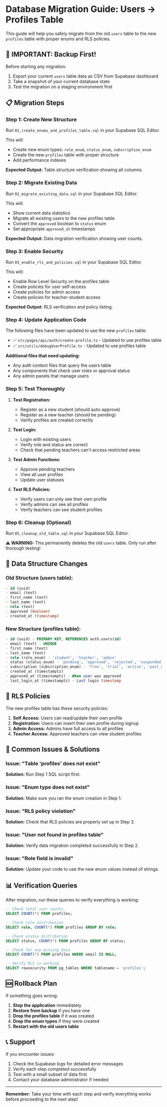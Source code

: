 # Database Migration Guide: Users → Profiles Table

This guide will help you safely migrate from the old `users` table to the new `profiles` table with proper enums and RLS policies.

## 🚨 IMPORTANT: Backup First!

Before starting any migration:
1. Export your current `users` table data as CSV from Supabase dashboard
2. Take a snapshot of your current database state
3. Test the migration on a staging environment first

## 📋 Migration Steps

### Step 1: Create New Structure
Run `01_create_enums_and_profiles_table.sql` in your Supabase SQL Editor.

This will:
- Create new enum types: `role_enum`, `status_enum`, `subscription_enum`
- Create the new `profiles` table with proper structure
- Add performance indexes

**Expected Output:** Table structure verification showing all columns.

### Step 2: Migrate Existing Data
Run `02_migrate_existing_data.sql` in your Supabase SQL Editor.

This will:
- Show current data statistics
- Migrate all existing users to the new profiles table
- Convert the `approved` boolean to `status` enum
- Set appropriate `approved_at` timestamps

**Expected Output:** Data migration verification showing user counts.

### Step 3: Enable Security
Run `03_enable_rls_and_policies.sql` in your Supabase SQL Editor.

This will:
- Enable Row Level Security on the profiles table
- Create policies for user self-access
- Create policies for admin access
- Create policies for teacher-student access

**Expected Output:** RLS verification and policy listing.

### Step 4: Update Application Code
The following files have been updated to use the new `profiles` table:

- ✅ `src/pages/api/auth/create-profile.ts` - Updated to use profiles table
- ✅ `src/utils/debugUserProfile.ts` - Updated to use profiles table

**Additional files that need updating:**
- Any auth context files that query the users table
- Any components that check user roles or approval status
- Any admin panels that manage users

### Step 5: Test Thoroughly
1. **Test Registration:**
   - Register as a new student (should auto-approve)
   - Register as a new teacher (should be pending)
   - Verify profiles are created correctly

2. **Test Login:**
   - Login with existing users
   - Verify role and status are correct
   - Check that pending teachers can't access restricted areas

3. **Test Admin Functions:**
   - Approve pending teachers
   - View all user profiles
   - Update user statuses

4. **Test RLS Policies:**
   - Verify users can only see their own profile
   - Verify admins can see all profiles
   - Verify teachers can see student profiles

### Step 6: Cleanup (Optional)
Run `05_cleanup_old_table.sql` in your Supabase SQL Editor.

**⚠️ WARNING:** This permanently deletes the old `users` table. Only run after thorough testing!

## 🔄 Data Structure Changes

### Old Structure (users table):
```sql
- id (uuid)
- email (text)
- first_name (text)
- last_name (text)
- role (text)
- approved (boolean)
- created_at (timestamp)
```

### New Structure (profiles table):
```sql
- id (uuid) - PRIMARY KEY, REFERENCES auth.users(id)
- email (text) - UNIQUE
- first_name (text)
- last_name (text)
- role (role_enum) - 'student', 'teacher', 'admin'
- status (status_enum) - 'pending', 'approved', 'rejected', 'suspended'
- subscription (subscription_enum) - 'free', 'trial', 'active', 'past_due', 'canceled'
- created_at (timestamptz)
- approved_at (timestamptz) - When user was approved
- last_login_at (timestamptz) - Last login timestamp
```

## 🔐 RLS Policies

The new profiles table has these security policies:

1. **Self Access:** Users can read/update their own profile
2. **Registration:** Users can insert their own profile during signup
3. **Admin Access:** Admins have full access to all profiles
4. **Teacher Access:** Approved teachers can view student profiles

## 🚨 Common Issues & Solutions

### Issue: "Table 'profiles' does not exist"
**Solution:** Run Step 1 SQL script first.

### Issue: "Enum type does not exist"
**Solution:** Make sure you ran the enum creation in Step 1.

### Issue: "RLS policy violation"
**Solution:** Check that RLS policies are properly set up in Step 3.

### Issue: "User not found in profiles table"
**Solution:** Verify data migration completed successfully in Step 2.

### Issue: "Role field is invalid"
**Solution:** Update your code to use the new enum values instead of strings.

## 📊 Verification Queries

After migration, run these queries to verify everything is working:

```sql
-- Check total user counts
SELECT COUNT(*) FROM profiles;

-- Check role distribution
SELECT role, COUNT(*) FROM profiles GROUP BY role;

-- Check status distribution
SELECT status, COUNT(*) FROM profiles GROUP BY status;

-- Check for any missing data
SELECT COUNT(*) FROM profiles WHERE email IS NULL;

-- Verify RLS is working
SELECT rowsecurity FROM pg_tables WHERE tablename = 'profiles';
```

## 🆘 Rollback Plan

If something goes wrong:

1. **Stop the application** immediately
2. **Restore from backup** if you have one
3. **Drop the profiles table** if it was created
4. **Drop the enum types** if they were created
5. **Restart with the old users table**

## 📞 Support

If you encounter issues:
1. Check the Supabase logs for detailed error messages
2. Verify each step completed successfully
3. Test with a small subset of data first
4. Contact your database administrator if needed

---

**Remember:** Take your time with each step and verify everything works before proceeding to the next step! 